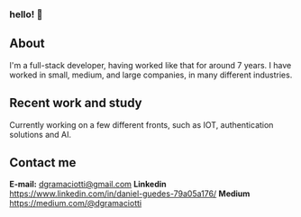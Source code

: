 ### hello! 👋

## About

I'm a full-stack developer, having worked like that for around 7 years. I have worked in small, medium, and large companies, in many different industries.

## Recent work and study

Currently working on a few different fronts, such as IOT, authentication solutions and AI.

## Contact me

**E-mail:** dgramaciotti@gmail.com
**Linkedin** https://www.linkedin.com/in/daniel-guedes-79a05a176/
**Medium** https://medium.com/@dgramaciotti

